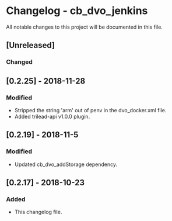 # Changelog - cb_dvo_jenkins

All notable changes to this project will be documented in this file.

## [Unreleased]

### Changed

## [0.2.25] - 2018-11-28

### Modified

- Stripped the string 'arm' out of penv in the dvo_docker.xml file.
- Added trilead-api v1.0.0 plugin.

## [0.2.19] - 2018-11-5

### Modified

- Updated cb_dvo_addStorage dependency.

## [0.2.17] - 2018-10-23

### Added

- This changelog file.
